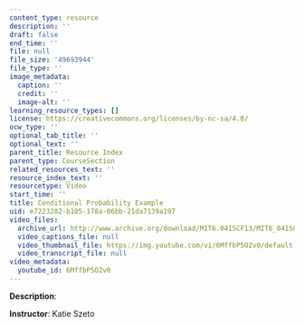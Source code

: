 ```yaml
---
content_type: resource
description: ''
draft: false
end_time: ''
file: null
file_size: '49693944'
file_type: ''
image_metadata:
  caption: ''
  credit: ''
  image-alt: ''
learning_resource_types: []
license: https://creativecommons.org/licenses/by-nc-sa/4.0/
ocw_type: ''
optional_tab_title: ''
optional_text: ''
parent_title: Resource Index
parent_type: CourseSection
related_resources_text: ''
resource_index_text: ''
resourcetype: Video
start_time: ''
title: Conditional Probability Example
uid: e7223282-b105-178a-06bb-21da7139a197
video_files:
  archive_url: http://www.archive.org/download/MIT6.041SCF13/MIT6_041SCF13_Conditioning_Example_300k.mp4
  video_captions_file: null
  video_thumbnail_file: https://img.youtube.com/vi/6MffbP5O2v0/default.jpg
  video_transcript_file: null
video_metadata:
  youtube_id: 6MffbP5O2v0
---
```

**Description**:

**Instructor**: Katie Szeto